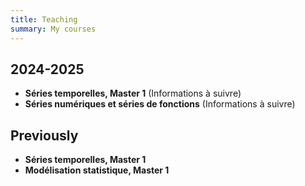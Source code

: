 ```yaml
---
title: Teaching
summary: My courses
---
```


## 2024-2025

- **Séries temporelles, Master 1**
  (Informations à suivre) 
- **Séries numériques et séries de fonctions**
  (Informations à suivre) 

## Previously

- **Séries temporelles, Master 1**
- **Modélisation statistique, Master 1**
